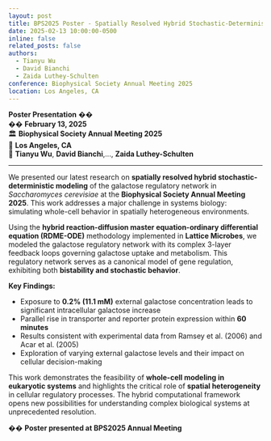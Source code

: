 ```yaml
---
layout: post
title: BPS2025 Poster - Spatially Resolved Hybrid Stochastic-Deterministic Model of the Galactose Regulatory Network in Yeast S. cerevisiae
date: 2025-02-13 10:00:00-0500
inline: false
related_posts: false
authors:
  - Tianyu Wu
  - David Bianchi
  - Zaida Luthey-Schulten
conference: Biophysical Society Annual Meeting 2025
location: Los Angeles, CA
---
```


**Poster Presentation** ��  
�� **February 13, 2025**  
🏛️ **Biophysical Society Annual Meeting 2025**  
📍 **Los Angeles, CA**  
👥 **Tianyu Wu**, **David Bianchi**,..., **Zaida Luthey-Schulten**  

---

We presented our latest research on **spatially resolved hybrid stochastic-deterministic modeling** of the galactose regulatory network in *Saccharomyces cerevisiae* at the **Biophysical Society Annual Meeting 2025**. This work addresses a major challenge in systems biology: simulating whole-cell behavior in spatially heterogeneous environments.

Using the **hybrid reaction-diffusion master equation-ordinary differential equation (RDME-ODE)** methodology implemented in **Lattice Microbes**, we modeled the galactose regulatory network with its complex 3-layer feedback loops governing galactose uptake and metabolism. This regulatory network serves as a canonical model of gene regulation, exhibiting both **bistability and stochastic behavior**.

**Key Findings:**
- Exposure to **0.2% (11.1 mM)** external galactose concentration leads to significant intracellular galactose increase
- Parallel rise in transporter and reporter protein expression within **60 minutes**
- Results consistent with experimental data from Ramsey et al. (2006) and Acar et al. (2005)
- Exploration of varying external galactose levels and their impact on cellular decision-making

This work demonstrates the feasibility of **whole-cell modeling in eukaryotic systems** and highlights the critical role of **spatial heterogeneity** in cellular regulatory processes. The hybrid computational framework opens new possibilities for understanding complex biological systems at unprecedented resolution.

�� **Poster presented at BPS2025 Annual Meeting** 